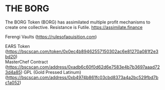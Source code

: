 # THE BORG
The BORG Token (BORG) has assimilated multiple profit mechanisms to create one collective. Resistance is Futile.
https://assimilate.finance

Ferengi Vaults (https://rulesofaquisition.com)

EARS Token (https://bscscan.com/token/0x0ec4b89462557150302ac6e81270a081f2e3bd20)
<br>
MasterChef Contract (https://bscscan.com/address/0xadb6c60f0d62d6e7583e4b7b3697aaad723d4a85)
GPL (Gold Pressed Latinum) (https://bscscan.com/address/0xb4974b861fc03cbd8373a4a2bc529fbd7bc1a052)
